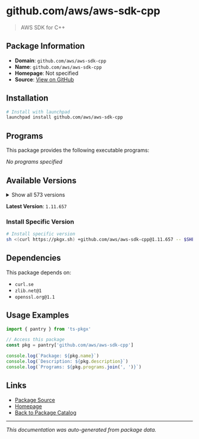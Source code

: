 # github.com/aws/aws-sdk-cpp

> AWS SDK for C++

## Package Information

- **Domain**: `github.com/aws/aws-sdk-cpp`
- **Name**: `github.com/aws/aws-sdk-cpp`
- **Homepage**: Not specified
- **Source**: [View on GitHub](https://github.com/pkgxdev/pantry/tree/main/projects/github.com/aws/aws-sdk-cpp/package.yml)

## Installation

```bash
# Install with launchpad
launchpad install github.com/aws/aws-sdk-cpp
```

## Programs

This package provides the following executable programs:

*No programs specified*

## Available Versions

<details>
<summary>Show all 573 versions</summary>

- `1.11.657`, `1.11.656`, `1.11.655`, `1.11.654`, `1.11.653`
- `1.11.652`, `1.11.651`, `1.11.650`, `1.11.649`, `1.11.648`
- `1.11.647`, `1.11.646`, `1.11.645`, `1.11.644`, `1.11.643`
- `1.11.642`, `1.11.641`, `1.11.640`, `1.11.639`, `1.11.638`
- `1.11.637`, `1.11.636`, `1.11.635`, `1.11.634`, `1.11.633`
- `1.11.632`, `1.11.631`, `1.11.630`, `1.11.629`, `1.11.628`
- `1.11.627`, `1.11.626`, `1.11.625`, `1.11.624`, `1.11.623`
- `1.11.622`, `1.11.621`, `1.11.620`, `1.11.619`, `1.11.618`
- `1.11.617`, `1.11.616`, `1.11.615`, `1.11.614`, `1.11.613`
- `1.11.612`, `1.11.611`, `1.11.610`, `1.11.609`, `1.11.608`
- `1.11.607`, `1.11.606`, `1.11.605`, `1.11.604`, `1.11.603`
- `1.11.602`, `1.11.601`, `1.11.600`, `1.11.599`, `1.11.598`
- `1.11.597`, `1.11.596`, `1.11.595`, `1.11.594`, `1.11.593`
- `1.11.592`, `1.11.591`, `1.11.590`, `1.11.589`, `1.11.588`
- `1.11.587`, `1.11.586`, `1.11.585`, `1.11.584`, `1.11.583`
- `1.11.582`, `1.11.581`, `1.11.580`, `1.11.579`, `1.11.578`
- `1.11.577`, `1.11.576`, `1.11.575`, `1.11.574`, `1.11.573`
- `1.11.572`, `1.11.571`, `1.11.570`, `1.11.569`, `1.11.568`
- `1.11.567`, `1.11.566`, `1.11.565`, `1.11.564`, `1.11.563`
- `1.11.562`, `1.11.561`, `1.11.560`, `1.11.559`, `1.11.558`
- `1.11.557`, `1.11.556`, `1.11.555`, `1.11.554`, `1.11.553`
- `1.11.552`, `1.11.551`, `1.11.550`, `1.11.549`, `1.11.548`
- `1.11.547`, `1.11.546`, `1.11.545`, `1.11.544`, `1.11.543`
- `1.11.542`, `1.11.541`, `1.11.540`, `1.11.539`, `1.11.538`
- `1.11.537`, `1.11.536`, `1.11.535`, `1.11.534`, `1.11.533`
- `1.11.532`, `1.11.531`, `1.11.530`, `1.11.529`, `1.11.528`
- `1.11.527`, `1.11.526`, `1.11.525`, `1.11.524`, `1.11.523`
- `1.11.522`, `1.11.521`, `1.11.520`, `1.11.519`, `1.11.518`
- `1.11.517`, `1.11.516`, `1.11.515`, `1.11.514`, `1.11.513`
- `1.11.512`, `1.11.511`, `1.11.510`, `1.11.509`, `1.11.508`
- `1.11.507`, `1.11.506`, `1.11.505`, `1.11.504`, `1.11.503`
- `1.11.502`, `1.11.501`, `1.11.500`, `1.11.499`, `1.11.498`
- `1.11.497`, `1.11.496`, `1.11.495`, `1.11.494`, `1.11.493`
- `1.11.492`, `1.11.491`, `1.11.490`, `1.11.489`, `1.11.488`
- `1.11.487`, `1.11.486`, `1.11.485`, `1.11.484`, `1.11.483`
- `1.11.482`, `1.11.481`, `1.11.480`, `1.11.479`, `1.11.478`
- `1.11.477`, `1.11.476`, `1.11.475`, `1.11.474`, `1.11.473`
- `1.11.472`, `1.11.471`, `1.11.470`, `1.11.469`, `1.11.468`
- `1.11.467`, `1.11.466`, `1.11.465`, `1.11.464`, `1.11.463`
- `1.11.462`, `1.11.461`, `1.11.460`, `1.11.459`, `1.11.458`
- `1.11.457`, `1.11.456`, `1.11.455`, `1.11.454`, `1.11.453`
- `1.11.452`, `1.11.451`, `1.11.450`, `1.11.449`, `1.11.448`
- `1.11.447`, `1.11.446`, `1.11.445`, `1.11.444`, `1.11.443`
- `1.11.442`, `1.11.441`, `1.11.440`, `1.11.439`, `1.11.438`
- `1.11.437`, `1.11.436`, `1.11.435`, `1.11.434`, `1.11.433`
- `1.11.432`, `1.11.431`, `1.11.430`, `1.11.429`, `1.11.428`
- `1.11.427`, `1.11.426`, `1.11.425`, `1.11.424`, `1.11.423`
- `1.11.422`, `1.11.421`, `1.11.420`, `1.11.419`, `1.11.418`
- `1.11.417`, `1.11.416`, `1.11.415`, `1.11.414`, `1.11.413`
- `1.11.412`, `1.11.411`, `1.11.410`, `1.11.409`, `1.11.408`
- `1.11.407`, `1.11.406`, `1.11.405`, `1.11.404`, `1.11.403`
- `1.11.402`, `1.11.401`, `1.11.400`, `1.11.399`, `1.11.398`
- `1.11.397`, `1.11.396`, `1.11.395`, `1.11.394`, `1.11.393`
- `1.11.392`, `1.11.391`, `1.11.390`, `1.11.389`, `1.11.388`
- `1.11.387`, `1.11.386`, `1.11.385`, `1.11.384`, `1.11.383`
- `1.11.382`, `1.11.381`, `1.11.380`, `1.11.379`, `1.11.378`
- `1.11.377`, `1.11.376`, `1.11.375`, `1.11.374`, `1.11.373`
- `1.11.372`, `1.11.371`, `1.11.370`, `1.11.369`, `1.11.368`
- `1.11.367`, `1.11.366`, `1.11.365`, `1.11.364`, `1.11.363`
- `1.11.362`, `1.11.361`, `1.11.360`, `1.11.359`, `1.11.358`
- `1.11.357`, `1.11.356`, `1.11.355`, `1.11.354`, `1.11.353`
- `1.11.352`, `1.11.351`, `1.11.350`, `1.11.349`, `1.11.348`
- `1.11.347`, `1.11.346`, `1.11.345`, `1.11.344`, `1.11.343`
- `1.11.342`, `1.11.341`, `1.11.340`, `1.11.339`, `1.11.338`
- `1.11.337`, `1.11.336`, `1.11.335`, `1.11.334`, `1.11.333`
- `1.11.332`, `1.11.331`, `1.11.330`, `1.11.329`, `1.11.328`
- `1.11.327`, `1.11.326`, `1.11.325`, `1.11.324`, `1.11.323`
- `1.11.322`, `1.11.321`, `1.11.320`, `1.11.319`, `1.11.318`
- `1.11.317`, `1.11.316`, `1.11.315`, `1.11.314`, `1.11.313`
- `1.11.312`, `1.11.311`, `1.11.310`, `1.11.309`, `1.11.308`
- `1.11.307`, `1.11.306`, `1.11.305`, `1.11.304`, `1.11.303`
- `1.11.302`, `1.11.301`, `1.11.300`, `1.11.299`, `1.11.298`
- `1.11.297`, `1.11.296`, `1.11.295`, `1.11.294`, `1.11.293`
- `1.11.292`, `1.11.291`, `1.11.290`, `1.11.289`, `1.11.288`
- `1.11.287`, `1.11.286`, `1.11.285`, `1.11.284`, `1.11.283`
- `1.11.282`, `1.11.281`, `1.11.280`, `1.11.279`, `1.11.278`
- `1.11.277`, `1.11.276`, `1.11.275`, `1.11.274`, `1.11.273`
- `1.11.272`, `1.11.271`, `1.11.270`, `1.11.269`, `1.11.268`
- `1.11.267`, `1.11.266`, `1.11.265`, `1.11.264`, `1.11.263`
- `1.11.262`, `1.11.261`, `1.11.260`, `1.11.259`, `1.11.258`
- `1.11.257`, `1.11.256`, `1.11.255`, `1.11.254`, `1.11.253`
- `1.11.252`, `1.11.251`, `1.11.250`, `1.11.249`, `1.11.248`
- `1.11.247`, `1.11.246`, `1.11.245`, `1.11.244`, `1.11.243`
- `1.11.242`, `1.11.241`, `1.11.240`, `1.11.239`, `1.11.238`
- `1.11.237`, `1.11.236`, `1.11.235`, `1.11.234`, `1.11.233`
- `1.11.232`, `1.11.231`, `1.11.230`, `1.11.229`, `1.11.228`
- `1.11.227`, `1.11.226`, `1.11.225`, `1.11.224`, `1.11.223`
- `1.11.222`, `1.11.221`, `1.11.220`, `1.11.219`, `1.11.218`
- `1.11.217`, `1.11.216`, `1.11.215`, `1.11.214`, `1.11.213`
- `1.11.212`, `1.11.211`, `1.11.210`, `1.11.209`, `1.11.208`
- `1.11.207`, `1.11.206`, `1.11.205`, `1.11.204`, `1.11.203`
- `1.11.202`, `1.11.201`, `1.11.200`, `1.11.199`, `1.11.198`
- `1.11.197`, `1.11.196`, `1.11.195`, `1.11.194`, `1.11.193`
- `1.11.192`, `1.11.191`, `1.11.190`, `1.11.189`, `1.11.188`
- `1.11.187`, `1.11.186`, `1.11.183`, `1.11.182`, `1.11.181`
- `1.11.180`, `1.11.179`, `1.11.178`, `1.11.177`, `1.11.176`
- `1.11.175`, `1.11.174`, `1.11.173`, `1.11.172`, `1.11.171`
- `1.11.170`, `1.11.169`, `1.11.168`, `1.11.167`, `1.11.166`
- `1.11.165`, `1.11.164`, `1.11.163`, `1.11.162`, `1.11.161`
- `1.11.160`, `1.11.159`, `1.11.158`, `1.11.157`, `1.11.156`
- `1.11.155`, `1.11.154`, `1.11.153`, `1.11.152`, `1.11.151`
- `1.11.150`, `1.11.149`, `1.11.148`, `1.11.147`, `1.11.146`
- `1.11.145`, `1.11.144`, `1.11.143`, `1.11.142`, `1.11.141`
- `1.11.140`, `1.11.139`, `1.11.138`, `1.11.137`, `1.11.136`
- `1.11.135`, `1.11.134`, `1.11.133`, `1.11.132`, `1.11.131`
- `1.11.130`, `1.11.129`, `1.11.128`, `1.11.127`, `1.11.126`
- `1.11.125`, `1.11.124`, `1.11.123`, `1.11.122`, `1.11.121`
- `1.11.120`, `1.11.119`, `1.11.118`, `1.11.117`, `1.11.116`
- `1.11.115`, `1.11.114`, `1.11.113`, `1.11.112`, `1.11.111`
- `1.11.110`, `1.11.109`, `1.11.108`, `1.11.107`, `1.11.106`
- `1.11.105`, `1.11.104`, `1.11.103`, `1.11.102`, `1.11.101`
- `1.11.100`, `1.11.99`, `1.11.98`, `1.11.97`, `1.11.96`
- `1.11.95`, `1.11.94`, `1.11.93`, `1.11.92`, `1.11.91`
- `1.11.90`, `1.11.89`, `1.11.88`, `1.11.87`, `1.11.86`
- `1.11.85`, `1.11.84`, `1.11.83`

</details>

**Latest Version**: `1.11.657`

### Install Specific Version

```bash
# Install specific version
sh <(curl https://pkgx.sh) +github.com/aws/aws-sdk-cpp@1.11.657 -- $SHELL -i
```

## Dependencies

This package depends on:

- `curl.se`
- `zlib.net@1`
- `openssl.org@1.1`

## Usage Examples

```typescript
import { pantry } from 'ts-pkgx'

// Access this package
const pkg = pantry['github.com/aws/aws-sdk-cpp']

console.log(`Package: ${pkg.name}`)
console.log(`Description: ${pkg.description}`)
console.log(`Programs: ${pkg.programs.join(', ')}`)
```

## Links

- [Package Source](https://github.com/pkgxdev/pantry/tree/main/projects/github.com/aws/aws-sdk-cpp/package.yml)
- [Homepage](#)
- [Back to Package Catalog](../../../package-catalog.md)

---

*This documentation was auto-generated from package data.*
